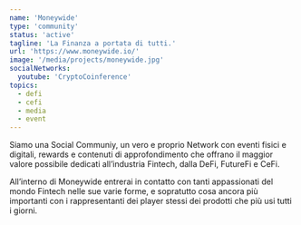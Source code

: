```yaml
---
name: 'Moneywide'
type: 'community'
status: 'active'
tagline: 'La Finanza a portata di tutti.'
url: 'https://www.moneywide.io/'
image: '/media/projects/moneywide.jpg'
socialNetworks:
  youtube: 'CryptoCoinference'
topics:
  - defi
  - cefi
  - media
  - event
---
```


Siamo una Social Communiy, un vero e proprio Network con eventi fisici e digitali, rewards e contenuti di approfondimento che offrano il maggior valore possibile dedicati all’industria Fintech, dalla DeFi, FutureFi e CeFi.

All’interno di Moneywide entrerai in contatto con tanti appassionati del mondo Fintech nelle sue varie forme, e sopratutto cosa ancora più importanti con i rappresentanti dei player stessi dei prodotti che più usi tutti i giorni.
